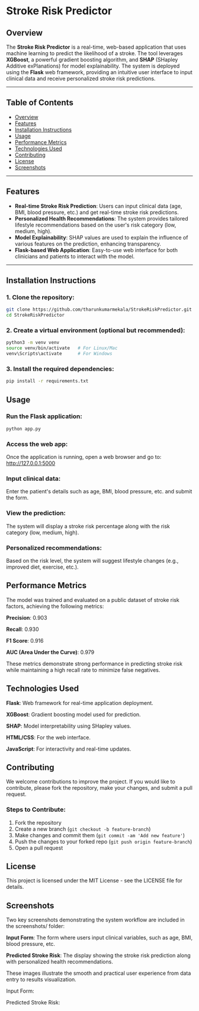 # Stroke Risk Predictor

## Overview

The **Stroke Risk Predictor** is a real-time, web-based application that uses machine learning to predict the likelihood of a stroke. The tool leverages **XGBoost**, a powerful gradient boosting algorithm, and **SHAP** (SHapley Additive exPlanations) for model explainability. The system is deployed using the **Flask** web framework, providing an intuitive user interface to input clinical data and receive personalized stroke risk predictions.

---

## Table of Contents

- [Overview](#overview)
- [Features](#features)
- [Installation Instructions](#installation-instructions)
- [Usage](#usage)
- [Performance Metrics](#performance-metrics)
- [Technologies Used](#technologies-used)
- [Contributing](#contributing)
- [License](#license)
- [Screenshots](#screenshots)

---

## Features

- **Real-time Stroke Risk Prediction**: Users can input clinical data (age, BMI, blood pressure, etc.) and get real-time stroke risk predictions.
- **Personalized Health Recommendations**: The system provides tailored lifestyle recommendations based on the user's risk category (low, medium, high).
- **Model Explainability**: SHAP values are used to explain the influence of various features on the prediction, enhancing transparency.
- **Flask-based Web Application**: Easy-to-use web interface for both clinicians and patients to interact with the model.

---

## Installation Instructions

### 1. Clone the repository:

```bash
git clone https://github.com/tharunkumarmekala/StrokeRiskPredictor.git
cd StrokeRiskPredictor
```

### 2. Create a virtual environment (optional but recommended):

```bash
python3 -m venv venv
source venv/bin/activate   # For Linux/Mac
venv\Scripts\activate      # For Windows
```

### 3. Install the required dependencies:

```bash
pip install -r requirements.txt
```

## Usage

### Run the Flask application:

```bash
python app.py
```

### Access the web app:
Once the application is running, open a web browser and go to:
http://127.0.0.1:5000

### Input clinical data:
Enter the patient's details such as age, BMI, blood pressure, etc. and submit the form.

### View the prediction:
The system will display a stroke risk percentage along with the risk category (low, medium, high).

### Personalized recommendations:
Based on the risk level, the system will suggest lifestyle changes (e.g., improved diet, exercise, etc.).

## Performance Metrics

The model was trained and evaluated on a public dataset of stroke risk factors, achieving the following metrics:

**Precision**: 0.903

**Recall**: 0.930

**F1 Score**: 0.916

**AUC (Area Under the Curve)**: 0.979

These metrics demonstrate strong performance in predicting stroke risk while maintaining a high recall rate to minimize false negatives.

## Technologies Used

**Flask**: Web framework for real-time application deployment.

**XGBoost**: Gradient boosting model used for prediction.

**SHAP**: Model interpretability using SHapley values.

**HTML/CSS**: For the web interface.

**JavaScript**: For interactivity and real-time updates.

## Contributing

We welcome contributions to improve the project. If you would like to contribute, please fork the repository, make your changes, and submit a pull request.

### Steps to Contribute:
1. Fork the repository
2. Create a new branch (`git checkout -b feature-branch`)
3. Make changes and commit them (`git commit -am 'Add new feature'`)
4. Push the changes to your forked repo (`git push origin feature-branch`)
5. Open a pull request

## License

This project is licensed under the MIT License - see the LICENSE file for details.

## Screenshots

Two key screenshots demonstrating the system workflow are included in the screenshots/ folder:

**Input Form**: The form where users input clinical variables, such as age, BMI, blood pressure, etc.

**Predicted Stroke Risk**: The display showing the stroke risk prediction along with personalized health recommendations.

These images illustrate the smooth and practical user experience from data entry to results visualization.

Input Form:

Predicted Stroke Risk:


